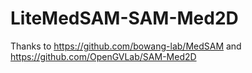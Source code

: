 # LiteMedSAM-SAM-Med2D
Thanks to https://github.com/bowang-lab/MedSAM and https://github.com/OpenGVLab/SAM-Med2D
